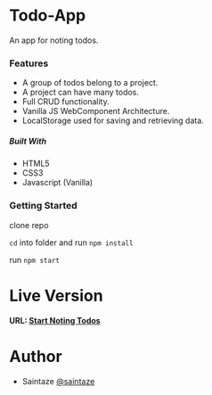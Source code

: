 # Todo-App
An app for noting todos. 

### Features
+ A group of todos belong to a project.
+ A project can have many todos.
+ Full CRUD functionality.
+ Vanilla JS WebComponent Architecture.
+ LocalStorage used for saving and retrieving data.

##### Built With
+ HTML5
+ CSS3
+ Javascript (Vanilla)

### Getting Started
clone repo

`cd` into folder and run `npm install`

run `npm start`

# Live Version
#### URL: [Start Noting Todos](https://dist.ayezahmed.now.sh  )

# Author
+ Saintaze [@saintaze](https://github.com/saintaze/)
